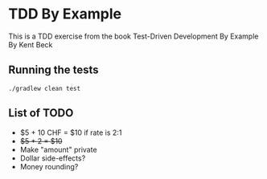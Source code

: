 # TDD By Example

This is a TDD exercise from the book Test-Driven Development By Example By Kent Beck

## Running the tests

```shell
./gradlew clean test
```

## List of TODO

- $5 + 10 CHF = $10 if rate is 2:1
- ~~$5 * 2 = $10~~
- Make "amount" private
- Dollar side-effects?
- Money rounding?
